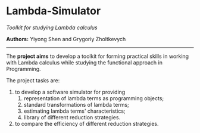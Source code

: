 # Lambda-Simulator

*Toolkit for studying Lambda calculus*

**Authors:**
Yiyong Shen and Grygoriy Zholtkevych

----

The **project aims** to develop a toolkit for forming practical skills in working with Lambda calculus
while studying the functional approach in Programming.

The project tasks are:

1. to develop a software simulator for providing
   1. representation of lambda terms as programming objects;
   2. standard transformations of lambda terms;
   3. estimating lambda terms' characteristics;
   4. library of different reduction strategies.
2. to compare the efficiency of different reduction strategies. 
